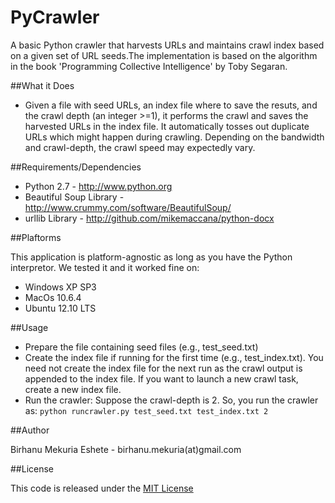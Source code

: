 PyCrawler
==========

A basic Python crawler that harvests URLs and maintains crawl index based on a given set of URL seeds.The implementation is based on the algorithm in the book 'Programming Collective Intelligence' by Toby Segaran.

##What it Does

- Given a file with seed URLs, an index file where to save the resuts, and the crawl depth (an integer >=1), it performs the crawl
  and saves the harvested URLs in the index file. It automatically tosses out duplicate URLs which might happen during crawling. Depending on the bandwidth and crawl-depth, the crawl speed may expectedly vary.

##Requirements/Dependencies

- Python 2.7 - http://www.python.org
- Beautiful Soup Library - http://www.crummy.com/software/BeautifulSoup/
- urllib Library - http://github.com/mikemaccana/python-docx

##Plaftorms

This application is platform-agnostic as long as you have the Python interpretor.
We tested it and it worked fine on:
- Windows XP SP3
- MacOs 10.6.4 
- Ubuntu 12.10 LTS 

##Usage

- Prepare the file containing seed files (e.g., test_seed.txt)
- Create the index file if running for the first time (e.g., test_index.txt). You need not create the index file for the next run as the crawl output is appended to the index file. If you want to launch a new crawl task, create a new index file.
- Run the crawler: Suppose the crawl-depth is 2. So, you run the crawler as: <code>python runcrawler.py test_seed.txt test_index.txt 2 </code>


##Author

Birhanu Mekuria Eshete - birhanu.mekuria(at)gmail.com

##License 

This code is released under the [MIT License](http://opensource.org/licenses/MIT)

